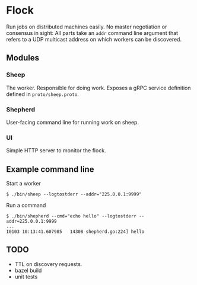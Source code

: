 # Flock
Run jobs on distributed machines easily. No master negotiation or consensus in
sight: All parts take an `addr` command line argument that refers to a UDP
multicast address on which workers can be discovered.

## Modules
### Sheep
The worker. Responsible for doing work. Exposes a gRPC service definition
defined in `proto/sheep.proto`.

### Shepherd
User-facing command line for running work on sheep.

### UI
Simple HTTP server to monitor the flock.

## Example command line
Start a worker
```
$ ./bin/sheep --logtostderr --addr="225.0.0.1:9999"
```

Run a command
```
$ ./bin/shepherd --cmd="echo hello" --logtostderr --addr=225.0.0.1:9999
...
I0103 10:13:41.607985   14308 shepherd.go:224] hello
```

## TODO
* TTL on discovery requests.
* bazel build
* unit tests
